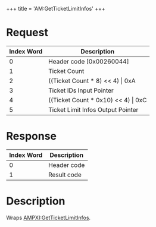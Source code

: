 +++
title = 'AM:GetTicketLimitInfos'
+++

# Request

| Index Word | Description                            |
|------------|----------------------------------------|
| 0          | Header code \[0x00260044\]             |
| 1          | Ticket Count                           |
| 2          | ((Ticket Count \* 8) \<\< 4) \| 0xA    |
| 3          | Ticket IDs Input Pointer               |
| 4          | ((Ticket Count \* 0x10) \<\< 4) \| 0xC |
| 5          | Ticket Limit Infos Output Pointer      |

# Response

| Index Word | Description |
|------------|-------------|
| 0          | Header code |
| 1          | Result code |

# Description

Wraps [AMPXI:GetTicketLimitInfos](AMPXI:GetTicketLimitInfos "wikilink").
